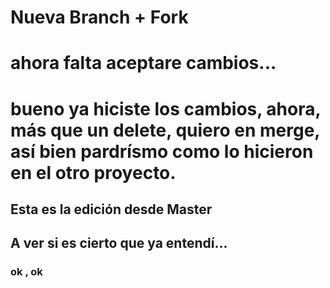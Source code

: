 # Nueva Branch + Fork
# ahora falta aceptare cambios...
# bueno ya hiciste los cambios, ahora, más que un delete, quiero en merge, así bien pardrísmo como lo hicieron en el otro proyecto.
## Esta es la edición desde Master
## A ver si es cierto que ya entendí...
### ok , ok 
